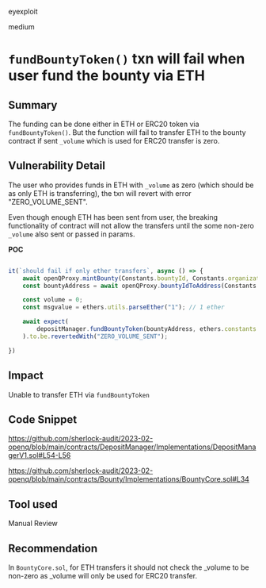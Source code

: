 eyexploit

medium

# `fundBountyToken()` txn will fail when user fund the bounty via ETH

## Summary
The funding can be done either in ETH or ERC20 token via `fundBountyToken()`. But the function will fail to transfer ETH to the bounty contract if sent `_volume` which is used for ERC20 transfer is zero.

## Vulnerability Detail
The user who provides funds in ETH with `_volume` as zero (which should be as only ETH is transferring), the txn will revert with error "ZERO_VOLUME_SENT".

Even though enough ETH has been sent from user, the breaking functionality of contract will not allow the transfers until the some non-zero `_volume` also sent or passed in params. 

**POC**
```javascript

it(`should fail if only ether transfers`, async () => {
	await openQProxy.mintBounty(Constants.bountyId, Constants.organization, atomicBountyInitOperation);
	const bountyAddress = await openQProxy.bountyIdToAddress(Constants.bountyId);

	const volume = 0;
	const msgvalue = ethers.utils.parseEther("1"); // 1 ether

	await expect(
		depositManager.fundBountyToken(bountyAddress, ethers.constants.AddressZero, volume, 1, Constants.funderUuid, { value: msgvalue })
	).to.be.revertedWith("ZERO_VOLUME_SENT");

})
```

## Impact
Unable to transfer ETH via `fundBountyToken`

## Code Snippet
https://github.com/sherlock-audit/2023-02-openq/blob/main/contracts/DepositManager/Implementations/DepositManagerV1.sol#L54-L56

https://github.com/sherlock-audit/2023-02-openq/blob/main/contracts/Bounty/Implementations/BountyCore.sol#L34

## Tool used

Manual Review

## Recommendation
In `BountyCore.sol`, for ETH transfers it should not check the _volume to be non-zero as _volume will only be used for ERC20 transfer.
